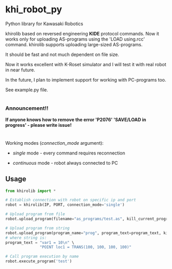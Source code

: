 # khi_robot_py
Python library for Kawasaki Robotics

khirolib based on reversed engineering **KIDE** protocol commands.
Now it works only for uploading AS-programs using the 'LOAD using.rcc' command.
khirolib supports uploading large-sized AS-programs.

It should be fast and not much dependent on file size.

Now it works excellent with K-Roset simulator and I will test it with real robot in near future.

In the future, I plan to implement support for working with PC-programs too.

See example.py file.
#
### Announcement!!
**If anyone knows how to remove the error 'P2076' 'SAVE/LOAD in progress' - please write issue!**
#

Working modes (_connection_mode_ argument):
- _single_ mode - every command requires reconnection
* _continuous_ mode - robot always connected to PC

## Usage

```python
from khirolib import *

# Establish connection with robot on specific ip and port
robot = khirolib(IP, PORT, connection_mode='single')

# Upload program from file
robot.upload_program(filename="as_programs/test.as", kill_current_program=True)

# Upload program from string
robot.upload_program(program_name="prog", program_text=program_text, kill_current_program=True)
# where string is:
program_text = "var1 = 10\n" \
               "POINT loc1 = TRANS(100, 100, 100, 100)"

# Call program execution by name
robot.execute_program('test')
